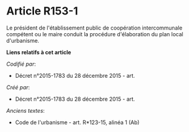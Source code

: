 # Article R153-1

Le président de l'établissement public de coopération intercommunale compétent ou le maire conduit la procédure d'élaboration
du plan local d'urbanisme.

**Liens relatifs à cet article**

_Codifié par_:

  - Décret n°2015-1783 du 28 décembre 2015 - art.

_Créé par_:

  - Décret n°2015-1783 du 28 décembre 2015 - art.

_Anciens textes_:

  - Code de l'urbanisme - art. R*123-15, alinéa 1 (Ab)
